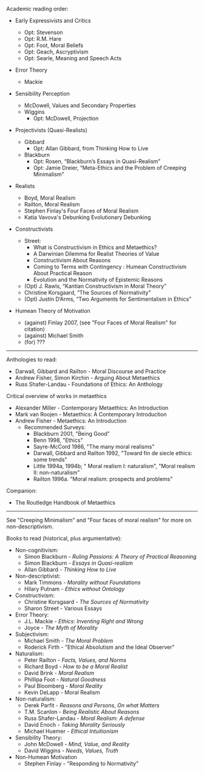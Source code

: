Academic reading order:
- Early Expressivists and Critics
    - Opt: Stevenson
    - Opt: R.M. Hare
    - Opt: Foot, Moral Beliefs
    - Opt: Geach, Ascryptivism
    - Opt: Searle, Meaning and Speech Acts
- Error Theory
    - Mackie
- Sensibility Perception
    - McDowell, Values and Secondary Properties
    - Wiggins
        - Opt: McDowell, Projection
- Projectivists (Quasi-Realists)
    - Gibbard
        - Opt: Allan Gibbard, from Thinking How to Live   
    - Blackburn
        - Opt: Rosen, “Blackburn’s Essays in Quasi-Realism” 
        - Opt: Jamie Dreier, “Meta-Ethics and the Problem of Creeping Minimalism”
- Realists
    - Boyd, Moral Realism
    - Railton, Moral Realism
    - Stephen Finlay's Four Faces of Moral Realism
    - Katia Vavova's Debunking Evolutionary Debunking
- Constructivists
    - Street:
        - What is Constructivism in Ethics and Metaethics?
        - A Darwinian Dilemma for Realist Theories of Value
        - Constructivism About Reasons
        - Coming to Terms with Contingency : Humean Constructivism About Practical Reason
        - Evolution and the Normativity of Epistemic Reasons
    - (Opt) J. Rawls, “Kantian Constructivism in Moral Theory” 
    - Christine Korsgaard, “The Sources of Normativity” 
    - (Opt) Justin D’Arms, “Two Arguments for Sentimentalism in Ethics”

- Humean Theory of Motivation
    - (against) Finlay 2007, (see "Four Faces of Moral Realism" for citation)
    - (against) Michael Smith
    - (for) ???

----

Anthologies to read:
- Darwall, Gibbard and Railton - Moral Discourse and Practice
- Andrew Fisher, Simon Kirchin - Arguing About Metaethics
- Russ Shafer-Landau - Foundations of Ethics: An Anthology

Critical overview of works in metaethics
- Alexander Miller - Contemporary Metaethics: An Introduction
- Mark van Roojen - Metaethics: A Contemporary Introduction
- Andrew Fisher - Metaethics: An Introduction
    - Recommended Surveys:
        - Blackburn 2001, "Being Good"
        - Benn 1998, "Ethics"
        - Sayre-McCord 1986, "The many moral realisms"
        - Darwall, Gibbard and Railton 1992, "Toward fin de siecle ethics: some trends"
        - Little 1994a, 1994b; " Moral realism I: naturalism", "Moral realism II: non-naturalism"
        - Railton 1996a. "Moral realism: prospects and problems"

Companion:
- The Routledge Handbook of Metaethics

-----

See "Creeping Minimalism" and "Four faces of moral realism" for more on non-descriptivism.

Books to read (historical, plus argumentative):
- Non-cognitivism:
    - Simon Blackburn - _Ruling Passions: A Theory of Practical Reasoning_
    - Simon Blackburn - _Essays in Quasi-realism_
    - Allan Gibbard - _Thinking How to Live_
- Non-descriptivist:
    - Mark Timmons - _Morality without Foundations_
    - Hilary Putnam - _Ethics without Ontology_
- Constructivism:
    - Christine Korsgaard - _The Sources of Normativity_
    - Sharon Street - Various Essays
- Error Theory:
    - J.L. Mackie - _Ethics: Inventing Right and Wrong_
    - Joyce - _The Myth of Morality_
- Subjectivism:
    - Michael Smith - _The Moral Problem_
    - Roderick Firth - "Ethical Absolutism and the Ideal Observer"
- Naturalism: 
    - Peter Railton - _Facts, Values, and Norms_
    - Richard Boyd - _How to be a Moral Realist_
    - David Brink - _Moral Realism_
    - Phillipa Foot - _Natural Goodness_
    - Paul Bloomberg - _Moral Reality_
    - Kevin DeLapp - Moral Realism
- Non-naturalism:
    - Derek Parfit - _Reasons and Persons_, _On what Matters_
    - T.M. Scanlon - _Being Realistic About Reasons_
    - Russ Shafer-Landau - _Moral Realism: A defense_
    - David Enoch - _Taking Morality Seriously_
    - Michael Huemer - _Ethical Intuitionism_
- Sensibility Theory:
    - John McDowell - _Mind, Value, and Reality_
    - David Wiggins - _Needs, Values, Truth_
- Non-Humean Motivation
    - Stephen Finlay - "Responding to Normativity"